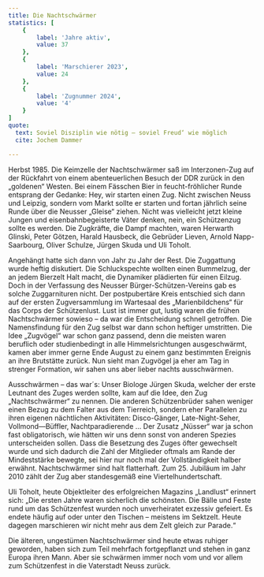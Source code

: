 ```yaml
---
title: Die Nachtschwärmer
statistics: [
    {
        label: 'Jahre aktiv',
        value: 37
    },
    {
        label: 'Marschierer 2023',
        value: 24
    },
    {
        label: 'Zugnummer 2024',
        value: '4'
    }
]
quote:
  text: Soviel Disziplin wie nötig – soviel Freud‘ wie möglich
  cite: Jochem Dammer

---
```

Herbst 1985. Die Keimzelle der Nachtschwärmer saß im Interzonen-Zug auf der Rückfahrt von einem abenteuerlichen Besuch der DDR zurück in den „goldenen“ Westen. Bei einem Fässchen Bier in feucht-fröhlicher Runde entsprang der Gedanke: Hey, wir starten einen Zug. Nicht zwischen Neuss und Leipzig, sondern vom Markt sollte er starten und fortan jährlich seine Runde über die Neusser „Gleise“ ziehen. Nicht was vielleicht jetzt kleine Jungen und eisenbahnbegeisterte Väter denken, nein, ein Schützenzug sollte es werden. Die Zugkräfte, die Dampf machten, waren Herwarth Glinski, Peter Götzen, Harald Hausbeck, die Gebrüder Lieven, Arnold Napp-Saarbourg, Oliver Schulze, Jürgen Skuda und Uli Toholt.

Angehängt hatte sich dann von Jahr zu Jahr der Rest. Die Zuggattung wurde heftig diskutiert. Die Schluckspechte wollten einen Bummelzug, der an jedem Bierzelt Halt macht, die Dynamiker plädierten für einen Eilzug. Doch in der Verfassung des Neusser Bürger-Schützen-Vereins gab es solche Zuggarnituren nicht. Der postpubertäre Kreis entschied sich dann auf der ersten Zugversammlung im Wartesaal des „Marienbildchens“ für das Corps der Schützenlust. Lust ist immer gut, lustig waren die frühen Nachtschwärmer sowieso – da war die Entscheidung schnell getroffen. Die Namensfindung für den Zug selbst war dann schon heftiger umstritten. Die Idee „Zugvögel“ war schon ganz passend, denn die meisten waren beruflich oder studienbedingt in alle Himmelsrichtungen ausgeschwärmt, kamen aber immer gerne Ende August zu einem ganz bestimmten Ereignis an ihre Brutstätte zurück. Nun sieht man Zugvögel ja eher am Tag in strenger Formation, wir sahen uns aber lieber nachts ausschwärmen.

Ausschwärmen – das war´s: Unser Biologe Jürgen Skuda, welcher der erste Leutnant des Zuges werden sollte, kam auf die Idee, den Zug „Nachtschwärmer“ zu nennen. Die anderen Schützenbrüder sahen weniger einen Bezug zu dem Falter aus dem Tierreich, sondern eher Parallelen zu ihren eigenen nächtlichen Aktivitäten: Disco-Gänger, Late-Night-Seher, Vollmond—Büffler, Nachtparadierende … Der Zusatz „Nüsser“ war ja schon fast obligatorisch, wie hätten wir uns denn sonst von anderen Spezies unterscheiden sollen. Dass die Besetzung des Zuges öfter gewechselt wurde und sich dadurch die Zahl der Mitglieder oftmals am Rande der Mindeststärke bewegte, sei hier nur noch mal der Vollständigkeit halber erwähnt. Nachtschwärmer sind halt flatterhaft. Zum 25. Jubiläum im Jahr 2010 zählt der Zug aber standesgemäß eine Viertelhundertschaft.

Uli Toholt, heute Objektleiter des erfolgreichen Magazins „Landlust“ erinnert sich: „Die ersten Jahre waren sicherlich die schönsten. Die Bälle und Feste rund um das Schützenfest wurden noch unverheiratet exzessiv gefeiert. Es endete häufig auf oder unter den Tischen – meistens im Sektzelt. Heute dagegen marschieren wir nicht mehr aus dem Zelt gleich zur Parade.“

Die älteren, ungestümen Nachtschwärmer sind heute etwas ruhiger geworden, haben sich zum Teil mehrfach fortgepflanzt und stehen in ganz Europa ihren Mann. Aber sie schwärmen immer noch vom und vor allem zum Schützenfest in die Vaterstadt Neuss zurück.
